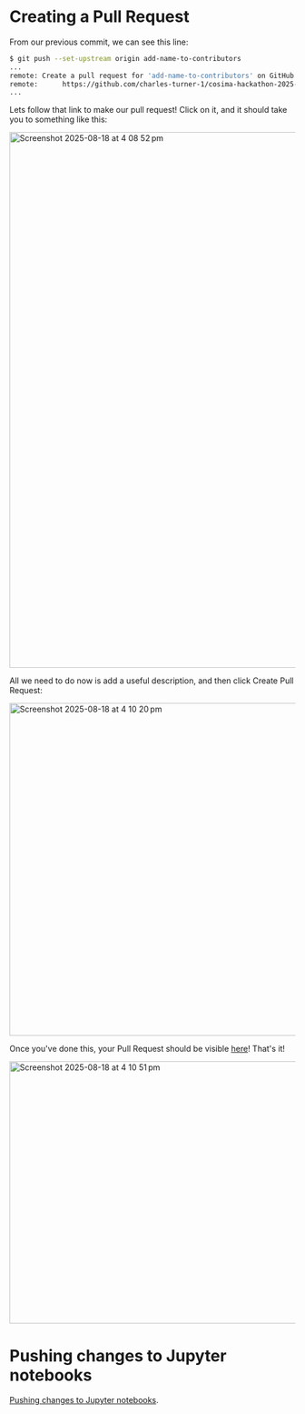 # Creating a Pull Request

From our previous commit, we can see this line:
```bash
$ git push --set-upstream origin add-name-to-contributors
...
remote: Create a pull request for 'add-name-to-contributors' on GitHub by visiting:
remote:      https://github.com/charles-turner-1/cosima-hackathon-2025-fork-and-pr/pull/new/add-name-to-contributors
...
```

Lets follow that link to make our pull request! Click on it, and it should take you to something like this:

<img width="1511" height="942" alt="Screenshot 2025-08-18 at 4 08 52 pm" src="https://github.com/user-attachments/assets/fb80c4aa-453b-4b04-baca-daada011595b" />

All we need to do now is add a useful description, and then click Create Pull Request:

<img width="918" height="585" alt="Screenshot 2025-08-18 at 4 10 20 pm" src="https://github.com/user-attachments/assets/f8b6a1c4-5c30-43ec-b0a6-24c25a7d4b0f" />

Once you've done this, your Pull Request should be visible [here](https://github.com/ACCESS-NRI/cosima-hackathon-2025-fork-and-pr/pulls)! That's it!

<img width="1391" height="461" alt="Screenshot 2025-08-18 at 4 10 51 pm" src="https://github.com/user-attachments/assets/b20eea8f-47c6-457c-a5d8-5f5db0347b13" />

# Pushing changes to Jupyter notebooks

[Pushing changes to Jupyter notebooks](CHANGE-NB.md).
